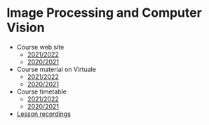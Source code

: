 # Image Processing and Computer Vision

- Course web site
  - [2021/2022](https://www.unibo.it/en/teaching/course-unit-catalogue/course-unit/2021/446598)
  - [2020/2021](https://www.unibo.it/en/teaching/course-unit-catalogue/course-unit/2020/446598)
- Course material on Virtuale
  - [2021/2022](https://virtuale.unibo.it/course/view.php?id=26168)
  - [2020/2021](https://virtuale.unibo.it/course/view.php?id=15527)
- Course timetable
  - [2021/2022](https://www.unibo.it/en/teaching/course-unit-catalogue/course-unit/2021/446598/orariolezioni)
  - [2020/2021](https://www.unibo.it/en/teaching/course-unit-catalogue/course-unit/2020/446598/orariolezioni)
- [Lesson recordings](https://web.microsoftstream.com/user/178c1432-b1e5-42ac-958e-11c4c1509376)

